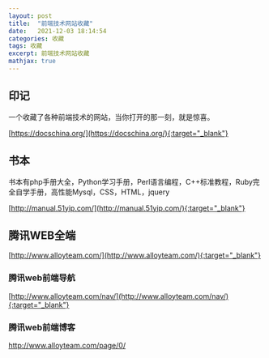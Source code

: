 ```yaml
---
layout: post
title:  "前端技术网站收藏"
date:   2021-12-03 18:14:54
categories: 收藏
tags: 收藏
excerpt: 前端技术网站收藏
mathjax: true
---
```




## 印记

一个收藏了各种前端技术的网站，当你打开的那一刻，就是惊喜。

[https://docschina.org/](https://docschina.org/){:target="_blank"}

## 书本

书本有php手册大全，Python学习手册，Perl语言编程，C++标准教程，Ruby完全自学手册，高性能Mysql，CSS，HTML，jquery

[http://manual.51yip.com/](http://manual.51yip.com/){:target="_blank"}

## 腾讯WEB全端

[http://www.alloyteam.com/](http://www.alloyteam.com/){:target="_blank"}

### 腾讯web前端导航

[http://www.alloyteam.com/nav/](http://www.alloyteam.com/nav/){:target="_blank"}

### 腾讯web前端博客

http://www.alloyteam.com/page/0/